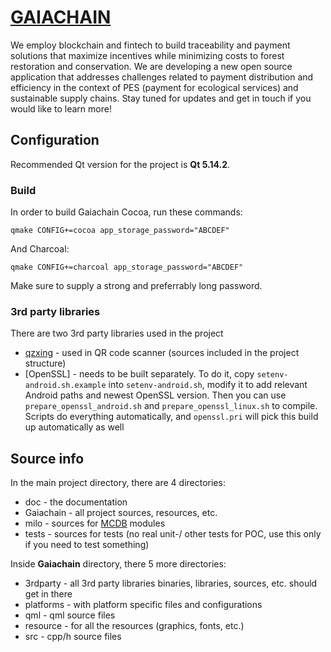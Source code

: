 # [GAIACHAIN](https://gaiachain.io/)

We employ blockchain and fintech to build traceability and payment solutions that maximize incentives while minimizing costs to forest restoration and conservation. We are developing a new open source application that addresses challenges related to payment distribution and efficiency in the context of PES (payment for ecological services) and sustainable supply chains. Stay tuned for updates and get in touch if you would like to learn more!

## Configuration

Recommended Qt version for the project is **Qt 5.14.2**.

### Build

In order to build Gaiachain Cocoa, run these commands:
```
qmake CONFIG+=cocoa app_storage_password="ABCDEF"
```

And Charcoal:
```
qmake CONFIG+=charcoal app_storage_password="ABCDEF"
```

Make sure to supply a strong and preferrably long password.

### 3rd party libraries 

There are two 3rd party libraries used in the project
* [qzxing](https://github.com/ftylitak/qzxing) - used in QR code scanner (sources included in the project structure)
* [OpenSSL] - needs to be built separately. To do it, copy `setenv-android.sh.example` into `setenv-android.sh`, modify it to add relevant Android paths and newest OpenSSL version. Then you can use `prepare_openssl_android.sh` and `prepare_openssl_linux.sh` to compile. Scripts do everything automatically, and `openssl.pri` will pick this build up automatically as well

## Source info

In the main project directory, there are 4 directories:
*  doc - the documentation
*  Gaiachain - all project sources, resources, etc.
*  milo - sources for [MCDB](https://github.com/milosolutions/newprojecttemplate) modules
*  tests - sources for tests (no real unit-/ other tests for POC, use this only if you need to test something)

Inside **Gaiachain** directory, there 5 more directories:
* 3rdparty - all 3rd party libraries binaries, libraries, sources, etc. should get in there
* platforms - with platform specific files and configurations
* qml - qml source files
* resource - for all the resources (graphics, fonts, etc.)
* src - cpp/h source files
